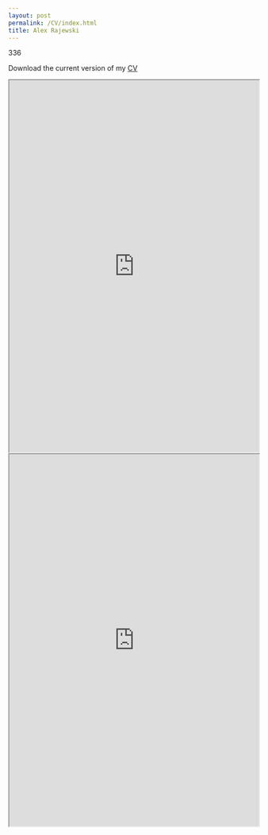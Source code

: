 ```yaml
---
layout: post
permalink: /CV/index.html
title: Alex Rajewski
---
```


336 

Download the current version of my [CV](https://www.dropbox.com/s/8pfqzs33d9349i2/Rajewski_CV_Current.pdf?dl=1)
<iframe src="https://drive.google.com/file/d/0B2OBsIhk8AzDY2ZyeGVRVmdaZFU/preview" width="100%" height="750"></iframe>


<iframe src="https://www.dropbox.com/home/archive/Impt%20Documents/Resumes?preview=Rajewski_CV_Current.pdf" width="100%" height="750"></iframe>





